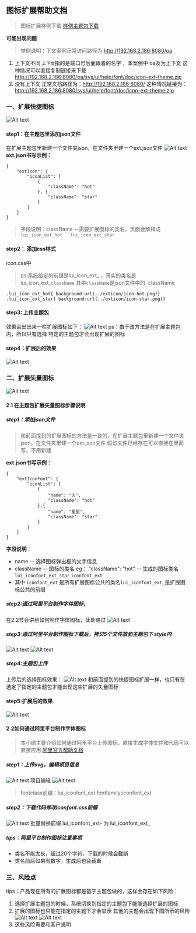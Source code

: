 ## 图标扩展帮助文档


> 图标扩展样例下载 [样例主题包下载](/ekp/sys/ui/help/font/doc/icon-ext-theme.zip)


**可能出现问题** 
> 举例说明：下文案例正常访问路径为 http://192.168.2.186:8080/oa

1. 上下文不同 `上下文`指的是端口号后面跟着的名字 ，本案例中 oa及为上下文
这种情况可以直接复制链接来下载 http://192.168.2.186:8080/oa/sys/ui/help/font/doc/icon-ext-theme.zip
2. 没有上下文 正常文档路径为：http://192.168.2.186:8080/
这种情况链接为：http://192.168.2.186:8080/sys/ui/help/font/doc/icon-ext-theme.zip

### 一、扩展快捷图标
![Alt text](./images/1530323407345.png)
#### step1：在主题包里添加json文件
在扩展主题包里新建一个文件夹json，在文件夹里建一个ext.json文件
![Alt text](./images/1530093323288.png)
**ext.json书写示例：**
```
{
	"extIcon": {
		"iconList": [
			{
				"className": "hot"
			}, {
				"className": "star"
			}
		]
	}
}
```
> 字段说明：className --需要扩展图标的类名，页面会解释成 `lui_icon_ext_hot ``lui_icon_ext_star`
####  step2： 添加css样式
icon.css中
> ps:系统给定的前缀是lui_icon_ext_ ，真实的类名是 lui_icon_ext_`className` 其中`className`是json文件中的 `className

```
.lui_icon_ext_hot{ background:url(../exticon/icon-hot.png)}
.lui_icon_ext_star{ background:url(../exticon/icon-star.png)}
```
#### step3: 上传主题包
效果会出出来一栏扩展图标如下：
![Alt text](./images/1530094240806.png)
ps：由于改方法是在扩展主题包内，所以只有选择 特定的主题包才会出现扩展的图标
####  step4：扩展后的效果
![Alt text](./images/1530326573640.png)

### 二、扩展矢量图标
![Alt text](./images/1530323576259.png)
#### 2.1 在主题包扩展矢量图标步骤说明

##### step1：添加json文件
> 和前面提到的扩展图标的方法是一致的，在扩展主题包里新建一个文件夹json，在文件夹里建一个ext.json文件
> 假如文件已经存在可以直接在里面写，不用新建

**ext.json书写示例：**
```
{
	"extIconFont": {
		"iconList": [
			{
				"name": "火",
				"className": "hot"
			},{
				"name": "星星",
				"className": "star"
			}
		]
	}
}
```
**字段说明**：
* name -- 选择图标弹出框的文字信息
* className -- 图标的类名
 eg： "className": "hot" -- 生成的图标类名 `lui_iconfont_ext_star` `iconfont_ext`
* 其中 `iconfont_ext` 是所有扩展图标公共的类名`lui_iconfont_ext_`是扩展图标公共的前缀
##### step2:通过阿里平台制作字体图标，
在2.2节会讲到如何制作字体图标，此处略过
![Alt text](./images/1530323835418.png)

##### step3:通过阿里平台制作图标下载后，拷贝5个文件放到主题包下 style内
![Alt text](./images/1529915856161.png)
![Alt text](./images/1530092869601.png)
##### step4:主题包上传
上传后的选择图标效果：
![Alt text](./images/1530094580645.png)
和前面提到的快捷图标扩展一样，也只有在选定了指定的主题包才能出现这些扩展的矢量图标
#### step5:扩展后的效果
![Alt text](./images/1530326643196.png)



#### 2.2如何通过阿里平台制作字体图标
> 本小结主要介绍如何通过阿里平台上传图标，直接生成字体文件和代码可以直接应用
>[阿里官方帮助文档](http://iconfont.cn/help/detail?spm=a313x.7781069.1998910419.14&helptype=draw)

##### step1：上传svg，编辑项目信息
![Alt text](./images/1529915083102.png)
项目编辑
![Alt text](./images/1529917527811.png)

> fontclass前缀：lui_iconfont_ext
> fontfamily:iconfont_ext

##### step2：下载代码修改iconfont.css前缀
![Alt text](./images/1530092688495.png)
批量替换前缀 lui_iconfont_ext-  为 lui_iconfont_ext_
##### tips：阿里平台制作图标注意事项
* 类名不能太长，超过20个字符，下载的时候会截断
* 类名前后如果有数字，生成后也会截断

### 三、风险点
tips：产品现在所有的扩展图标都是基于主题包做的，这样会存在如下风险：
1. 选择扩展主题包的时候，系统切换到指定的主题包下能能选择扩展的图标
2. 扩展的图标也只能在指定的主题下才会显示
其他的主题会出现下图所示的风险
![Alt text](./images/1530326937851.png)
![Alt text](./images/1530326978959.png)
3. 这些风险需要和客户说明







